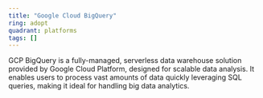 ```yaml
---
title: "Google Cloud BigQuery"
ring: adopt
quadrant: platforms
tags: []
---
```


GCP BigQuery is a fully-managed, serverless data warehouse solution provided by Google Cloud Platform, designed for scalable data analysis. It enables users to process vast amounts of data quickly leveraging SQL queries, making it ideal for handling big data analytics. 
